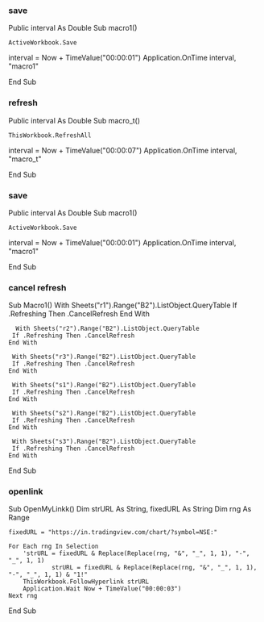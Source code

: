 ### save

Public interval As Double
Sub macro1()

    
    ActiveWorkbook.Save
   interval = Now + TimeValue("00:00:01")
  Application.OnTime interval, "macro1"

End Sub




### refresh
Public interval As Double
Sub macro_t()

    
    ThisWorkbook.RefreshAll
   interval = Now + TimeValue("00:00:07")
  Application.OnTime interval, "macro_t"

End Sub



### save

Public interval As Double
Sub macro1()

    
    ActiveWorkbook.Save
   interval = Now + TimeValue("00:00:01")
  Application.OnTime interval, "macro1"

End Sub








### cancel refresh
Sub Macro1()
    With Sheets("r1").Range("B2").ListObject.QueryTable
     If .Refreshing Then .CancelRefresh
    End With
     
      With Sheets("r2").Range("B2").ListObject.QueryTable
     If .Refreshing Then .CancelRefresh
    End With
    
     With Sheets("r3").Range("B2").ListObject.QueryTable
     If .Refreshing Then .CancelRefresh
    End With
    
     With Sheets("s1").Range("B2").ListObject.QueryTable
     If .Refreshing Then .CancelRefresh
    End With
    
     With Sheets("s2").Range("B2").ListObject.QueryTable
     If .Refreshing Then .CancelRefresh
    End With
    
     With Sheets("s3").Range("B2").ListObject.QueryTable
     If .Refreshing Then .CancelRefresh
    End With    
End Sub


### openlink
Sub OpenMyLinkk()
Dim strURL As String, fixedURL As String
Dim rng As Range
    
    fixedURL = "https://in.tradingview.com/chart/?symbol=NSE:"

    For Each rng In Selection
        'strURL = fixedURL & Replace(Replace(rng, "&", "_", 1, 1), "-", "_", 1, 1)
                strURL = fixedURL & Replace(Replace(rng, "&", "_", 1, 1), "-", "_", 1, 1) & "1!"
        ThisWorkbook.FollowHyperlink strURL
        Application.Wait Now + TimeValue("00:00:03")
    Next rng

End Sub

